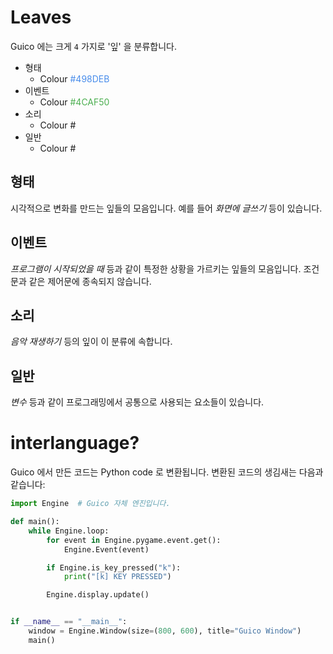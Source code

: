 # Leaves

Guico 에는 크게 `4` 가지로 '잎' 을 분류합니다.

+ 형태
    + Colour <span style="color:#498DEB">#498DEB</span>
+ 이벤트
    + Colour <span style="color:#4CAF50">#4CAF50</span>
+ 소리
    + Colour <span style="color:#">#</span>
+ 일반
    + Colour <span style="color:#">#</span>

## 형태
시각적으로 변화를 만드는 잎들의 모음입니다.
예를 들어 _화면에 글쓰기_ 등이 있습니다.

## 이벤트
_프로그램이 시작되었을 때_ 등과 같이 특정한 상황을 가르키는 잎들의 모음입니다.
조건문과 같은 제어문에 종속되지 않습니다.

## 소리
_음악 재생하기_ 등의 잎이 이 분류에 속합니다.

## 일반
_변수_ 등과 같이 프로그래밍에서 공통으로 사용되는 요소들이 있습니다.

# interlanguage?
Guico 에서 만든 코드는 Python code 로 변환됩니다. 변환된 코드의 생김새는 다음과 같습니다:
```python
import Engine  # Guico 자체 엔진입니다.

def main():
    while Engine.loop:
        for event in Engine.pygame.event.get():
            Engine.Event(event)

        if Engine.is_key_pressed("k"):
            print("[k] KEY PRESSED")

        Engine.display.update()


if __name__ == "__main__":
    window = Engine.Window(size=(800, 600), title="Guico Window")
    main()


```